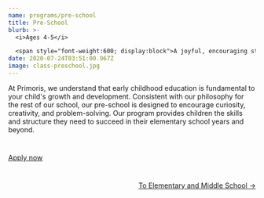 ```yaml
---
name: programs/pre-school
title: Pre-School
blurb: >-
  <i>Ages 4-5</i>

  <span style="font-weight:600; display:block">A joyful, encouraging start to the learning journey</span>
date: 2020-07-24T03:51:00.967Z
image: class-preschool.jpg
---
```

At Primoris, we understand that early childhood education is fundamental to your child's growth and development. Consistent with our philosophy for the rest of our school, our pre-school is designed to encourage curiosity, creativity, and problem-solving. Our program provides children the skills and structure they need to succeed in their elementary school years and beyond.

<p style="margin-top:40px">
  <a class="button primary" href="/admissions/apply">Apply now</a>
</p>

<p style="margin-top:40px; margin-bottom: 80px">
<a href="/programs/middle-school" style="float:right">To Elementary and Middle School →</a>
</p>

